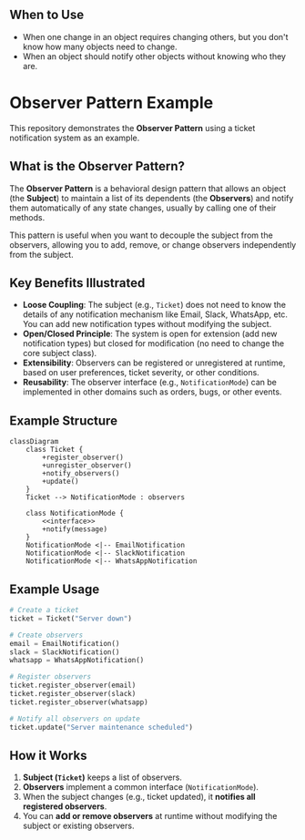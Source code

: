 ## When to Use

- When one change in an object requires changing others, but you don't know how many objects need to change.
- When an object should notify other objects without knowing who they are.
# Observer Pattern Example

This repository demonstrates the **Observer Pattern** using a ticket notification system as an example.

## What is the Observer Pattern?

The **Observer Pattern** is a behavioral design pattern that allows an object (the **Subject**) to maintain a list of its dependents (the **Observers**) and notify them automatically of any state changes, usually by calling one of their methods.

This pattern is useful when you want to decouple the subject from the observers, allowing you to add, remove, or change observers independently from the subject.

## Key Benefits Illustrated

- **Loose Coupling**: The subject (e.g., `Ticket`) does not need to know the details of any notification mechanism like Email, Slack, WhatsApp, etc. You can add new notification types without modifying the subject.
- **Open/Closed Principle**: The system is open for extension (add new notification types) but closed for modification (no need to change the core subject class).
- **Extensibility**: Observers can be registered or unregistered at runtime, based on user preferences, ticket severity, or other conditions.
- **Reusability**: The observer interface (e.g., `NotificationMode`) can be implemented in other domains such as orders, bugs, or other events.

## Example Structure

```mermaid
classDiagram
    class Ticket {
        +register_observer()
        +unregister_observer()
        +notify_observers()
        +update()
    }
    Ticket --> NotificationMode : observers
    
    class NotificationMode {
        <<interface>>
        +notify(message)
    }
    NotificationMode <|-- EmailNotification
    NotificationMode <|-- SlackNotification
    NotificationMode <|-- WhatsAppNotification
```

## Example Usage

```python
# Create a ticket
ticket = Ticket("Server down")

# Create observers
email = EmailNotification()
slack = SlackNotification()
whatsapp = WhatsAppNotification()

# Register observers
ticket.register_observer(email)
ticket.register_observer(slack)
ticket.register_observer(whatsapp)

# Notify all observers on update
ticket.update("Server maintenance scheduled")
```

## How it Works

1. **Subject (`Ticket`)** keeps a list of observers.
2. **Observers** implement a common interface (`NotificationMode`).
3. When the subject changes (e.g., ticket updated), it **notifies all registered observers**.
4. You can **add or remove observers** at runtime without modifying the subject or existing observers.


